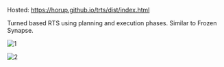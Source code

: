 Hosted: https://horup.github.io/trts/dist/index.html

Turned based RTS using planning and execution phases.
Similar to Frozen Synapse. 



![1](https://user-images.githubusercontent.com/29634453/31987595-92bfe02c-b96c-11e7-8f23-cb30140961ef.png)

![2](https://user-images.githubusercontent.com/29634453/31987596-9435d5d8-b96c-11e7-9481-f241efdca231.png)
